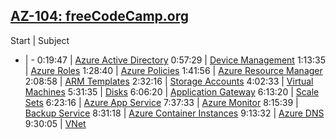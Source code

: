 ## [AZ-104: freeCodeCamp.org](https://www.youtube.com/watch?v=10PbGbTUSAg)

Start | Subject
- | -
0:19:47 | [Azure Active Directory](./freecode/AzureAD.md)
0:57:29 | [Device Management](./freecode/DeviceManagement.md)
1:13:35 | [Azure Roles](./freecode/AzureRoles.md)
1:28:40 | [Azure Policies](./freecode/AzurePolicies.md)
1:41:56 | [Azure Resource Manager](./freecode/AzureResourceManager.md)
2:08:58 | [ARM Templates](./freecode/ARMTemplates.md)
2:32:16 | [Storage Accounts](./freecode/StorageAccounts.md)
4:02:33 | [Virtual Machines](./freecode/VirtualMachines.md)
5:31:35 | [Disks](./freecode/Disks.md)
6:06:20 | [Application Gateway](./freecode/ApplicationGateway.md)
6:13:20 | [Scale Sets](./freecode/ScaleSets.md)
6:23:16 | [Azure App Service](./freecode/AppService.md)
7:37:33 | [Azure Monitor](./freecode/AzureMonitor.md)
8:15:39 | [Backup Service](./freecode/BackupService.md)
8:31:18 | [Azure Container Instances](./freecode/AzureContainerInstances.md)
9:13:32 | [Azure DNS](./freecode/AzureDNS.md)
9:30:05 | [VNet](./freecode/VNet.md)


